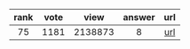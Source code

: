
| rank | vote | view | answer | url |
|:-:|:-:|:-:|:-:|:-:|
|75|1181|2138873|8| [url](http://stackoverflow.com/questions/2835559/parsing-values-from-a-json-file) |
